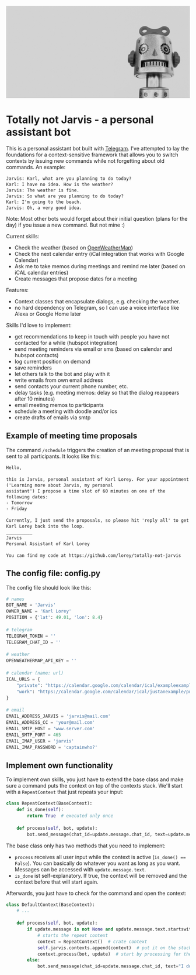 ![Not a picture of Jarvis](.github/robot.jpg)

# Totally not Jarvis - a personal assistant bot

This is a personal assistant bot built with [Telegram](https://github.com/python-telegram-bot/python-telegram-bot). I've attempted to lay the foundations for a context-sensitive framework that allows you to switch contexts by issuing new commands while not forgetting about old commands. An example:

```
Jarvis: Karl, what are you planning to do today?
Karl: I have no idea. How is the weather?
Jarvis: The weather is fine.
Jarvis: So what are you planning to do today?
Karl: I'm going to the beach.
Jarvis: Oh, a very good idea.
```

Note: Most other bots would forget about their initial question (plans for the day) if you issue a new command. But not mine :)

Current skills:
- Check the weather (based on [OpenWeatherMap](https://openweathermap.org/api))
- Check the next calendar entry (iCal integration that works with Google Calendar)
- Ask me to take memos during meetings and remind me later (based on iCAL calendar entries)
- Create messages that propose dates for a meeting

Features:
- Context classes that encapsulate dialogs, e.g. checking the weather.
- no hard dependency on Telegram, so I can use a voice interface like Alexa or Google Home later

Skills I'd love to implement:
- get recommendations to keep in touch with people you have not contacted for a while (hubspot integration)
- send meeting reminders via email or sms (based on calendar and hubspot contacts)
- log current position on demand
- save reminders
- let others talk to the bot and play with it
- write emails from own email address
- send contacts your current phone number, etc.
- delay tasks (e.g. meeting memos: delay so that the dialog reappears after 10 minutes)
- email meeting memos to participants
- schedule a meeting with doodle and/or ics
- create drafts of emails via smtp

## Example of meeting time proposals
The command `/schedule` triggers the creation of an meeting proposal that is sent to all participants. It looks like this:

```
Hello,

this is Jarvis, personal assistant of Karl Lorey. For your appointment ('Learning more about Jarvis, my personal
assistant') I propose a time slot of 60 minutes on one of the following dates:
- Tomorrow
- Friday

Currently, I just send the proposals, so please hit 'reply all' to get Karl Lorey back into the loop.
__________
Jarvis
Personal Assistant of Karl Lorey

You can find my code at https://github.com/lorey/totally-not-jarvis
```

## The config file: config.py

The config file should look like this:

```python
# names
BOT_NAME = 'Jarvis'
OWNER_NAME = 'Karl Lorey'
POSITION = {'lat': 49.01, 'lon': 8.4}

# telegram
TELEGRAM_TOKEN = ''
TELEGRAM_CHAT_ID = ''

# weather
OPENWEATHERMAP_API_KEY = ''

# calendar (name: url)
ICAL_URLS = {
    "private": "https://calendar.google.com/calendar/ical/exampleexampleexample/basic.ics",
    "work": "https://calendar.google.com/calendar/ical/justanexample/public/basic.ics",
}

# email
EMAIL_ADDRESS_JARVIS = 'jarvis@mail.com'
EMAIL_ADDRESS_CC = 'your@mail.com'
EMAIL_SMTP_HOST = 'www.server.com'
EMAIL_SMTP_PORT = 465
EMAIL_IMAP_USER = 'jarvis'
EMAIL_IMAP_PASSWORD = 'captainwho?'


```


## Implement own functionality

To implement own skills, you just have to extend the base class and make sure a command puts the context on top of the contexts stack. We'll start with a `RepeatContext` that just repeats your input:

```python
class RepeatContext(BaseContext):
    def is_done(self):
        return True  # executed only once

    def process(self, bot, update):
        bot.send_message(chat_id=update.message.chat_id, text=update.message.text.replace('/repeat ', '')
```

The base class only has two methods that you need to implement:
- `process` receives all user input while the context is active (`is_done() == False`). You can basically do whatever you want as long as you want. Messages can be accessed with `update.message.text`.
- `is_done` ist self-explanatory. If true, the context will be removed and the context before that will start again.

Afterwards, you just have to check for the command and open the context:

```python
class DefaultContext(BaseContext):
    # ...

    def process(self, bot, update):
        if update.message is not None and update.message.text.startswith('/repeat '):
            # starts the repeat context
            context = RepeatContext()  # crate context
            self.jarvis.contexts.append(context)  # put it on the stack
            context.process(bot, update)  # start by processing for the first time
        else:
            bot.send_message(chat_id=update.message.chat_id, text="I don't understand")
```
